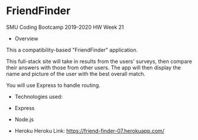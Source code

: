 # FriendFinder

SMU Coding Bootcamp 2019-2020 HW Week 21
- Overview 

 This a compatibility-based "FriendFinder" application.

This full-stack site will take in results from the users' surveys, then compare their answers with those from other users. The app will then display the name and picture of the user with the best overall match.

You will use Express to handle routing.


- Technologies used:

- Express
- Node.js
- Heroku
Heroku Link: https://friend-finder-07.herokuapp.com/
